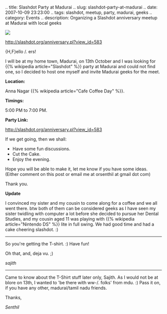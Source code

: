 .. title: Slashdot Party at Madurai
.. slug: slashdot-party-at-madurai
.. date: 2007-10-09 23:23:00
.. tags: slashdot, meetup, party, madurai, geeks
.. category: Events
.. description: Organizing a Slashdot anniversary meetup at Madurai with local geeks

![](http://farm2.static.flickr.com/1126/1483146565_80e9acc31f_o.png)

http://slashdot.org/anniversary.pl?view_id=583

{H,F}ello /. ers!

I will be at my home town, Madurai, on 13th October and I was looking for {{% wikipedia article="Slashdot" %}} party at Madurai and could not find one, so I decided to host one myself and invite Madurai geeks for the meet.

**Location:**

Anna Nagar {{% wikipedia article="Cafe Coffee Day" %}}.

**Timings:**

5:00 PM to 7:00 PM.

**Party Link:**

http://slashdot.org/anniversary.pl?view_id=583

If we get going, then we shall:
- Have some fun discussions.
- Cut the Cake.
- Enjoy the evening.

Hope you will be able to make it, let me know if you have some ideas. (Either comment on this post or email me at orsenthil at gmail dot com)

Thank you.

**Update**

I convinced my sister and my cousin to come along for a coffee and we all went there. btw both of them can be considered geeks as I have seen my sister twidling with computer a lot before she decided to pursue her Dental Studies, and my cousin aged 11 was playing with {{% wikipedia article="Nintendo DS" %}} lite in full swing. We had good time and had a cake cheering slashdot. :)


----


So you're getting the T-shirt. :)  Have fun!



Oh that, and, deja vu. ;)

_sajith_

----


Came to know about the T-Shirt stuff later only, Sajith. As I would not be at blore on 13th, I wanted to 'be there with ww-/. folks' from mdu. :) Pass it on, if you have any other, madurai/tamil nadu friends.



Thanks,

_Senthil_